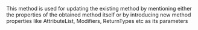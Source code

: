 This method is used for updating the existing method by mentioning either the properties of the obtained method itself or by introducing new method properties like AttributeList, Modifiers, ReturnTypes etc as its parameters
